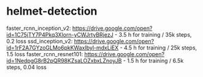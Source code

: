 # helmet-detection


faster_rcnn_inception_v2: https://drive.google.com/open?id=1C75jTY7P4Pkq3Xlorn-yCWJrtyBRjezJ   - 3.5 h for training / 35k steps, 0.2 loss
ssd_inception_v2: https://drive.google.com/open?id=1rF2A7GYzoGLMo6pkKWaxIbyl-mdxLiEX           - 4.5 h for training / 25k steps, 1.5 loss
faster_rcnn_resnet101: https://drive.google.com/open?id=1NedpgG8rB2pQR98KZsaLOZxbxLZnoyJB      - 1.5 h for training / 6.5k steps, 0.04 loss
